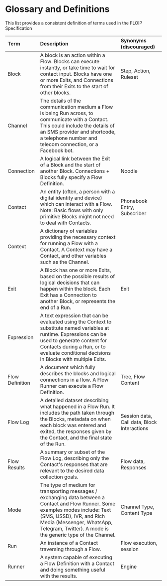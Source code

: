 # Glossary and Definitions

This list provides a consistent definition of terms used in the FLOIP Specification

| Term | Description | Synonyms \(discouraged\) |
| :--- | :--- | :--- |
| Block | A block is an action within a Flow. Blocks can execute instantly, or take time to wait for contact input. Blocks have one or more Exits, and Connections from their Exits to the start of other blocks. | Step, Action, Ruleset |
| Channel | The details of the communication medium a Flow is being Run across, to communicate with a Contact. This could include the details of an SMS provider and shortcode, a telephone number and telecom connection, or a Facebook bot. |  |
| Connection | A logical link between the Exit of a Block and the start of another Block. Connections + Blocks fully specify a Flow Definition. | Noodle |
| Contact | An entity \(often, a person with a digital identity and device\) which can interact with a Flow. Note: Basic flows with only primitive Blocks might not need to deal with Contacts. | Phonebook Entry, Subscriber |
| Context | A dictionary of variables providing the necessary context for running a Flow with a Contact. A Context may have a Contact, and other variables such as the Channel. |  |
| Exit | A Block has one or more Exits, based on the possible results of logical decisions that can happen within the block. Each Exit has a Connection to another Block, or represents the end of a Run. | Exit |
| Expression | A text expression that can be evaluated using the Context to substitute named variables at runtime. Expressions can be used to generate content for Contacts during a Run, or to evaluate conditional decisions in Blocks with multiple Exits. |  |
| Flow Definition | A document which fully describes the blocks and logical connections in a flow. A Flow Runner can execute a Flow Definition. | Tree, Flow Content |
| Flow Log | A detailed dataset describing what happened in a Flow Run. It includes the path taken through the Blocks, metadata on when each block was entered and exited, the responses given by the Contact, and the final state of the Run. | Session data, Call data, Block Interactions |
| Flow Results | A summary or subset of the Flow Log, describing only the Contact's responses that are relevant to the desired data collection goals. | Flow data, Responses |
| Mode | The type of medium for transporting messages / exchanging data between a Contact and  Flow Runner. Some examples modes include: Text \(SMS, USSD\), IVR, and Rich Media \(Messenger, WhatsApp, Telegram, Twitter\). A mode is the generic type of the Channel. | Channel Type, Content Type |
| Run | An instance of a Contact traversing through a Flow. | Flow execution, session |
| Runner | A system capable of executing a Flow Definition with a Contact and doing something useful with the results. | Engine |

